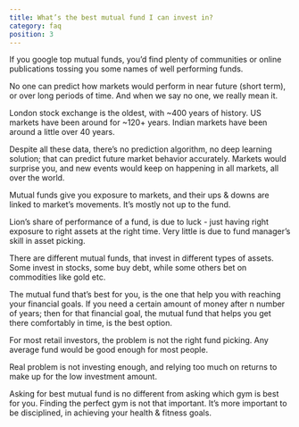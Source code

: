 ```yaml
---
title: What’s the best mutual fund I can invest in?
category: faq
position: 3
---
```


If you google top mutual funds, you’d find plenty of communities or online publications tossing you some names of well performing funds.

No one can predict how markets would perform in near future (short term), or over long periods of time. And when we say no one, we really mean it.

London stock exchange is the oldest, with ~400 years of history. US markets have been around for ~120+ years. Indian markets have been around a little over 40 years.

Despite all these data, there’s no prediction algorithm, no deep learning solution; that can predict future market behavior accurately. Markets would surprise you, and new events would keep on happening in all markets, all over the world.

Mutual funds give you exposure to markets, and their ups & downs are linked to market’s movements. It’s mostly not up to the fund.

Lion’s share of performance of a fund, is due to luck - just having right exposure to right assets at the right time. Very little is due to fund manager’s skill in asset picking.

There are different mutual funds, that invest in different types of assets. Some invest in stocks, some buy debt, while some others bet on commodities like gold etc.

The mutual fund that’s best for you, is the one that help you with reaching your financial goals. If you need a certain amount of money after n number of years; then for that financial goal, the mutual fund that helps you get there comfortably in time, is the best option.

For most retail investors, the problem is not the right fund picking. Any average fund would be good enough for most people.

Real problem is not investing enough, and relying too much on returns to make up for the low investment amount.

Asking for best mutual fund is no different from asking which gym is best for you. Finding the perfect gym is not that important. It’s more important to be disciplined, in achieving your health & fitness goals.
